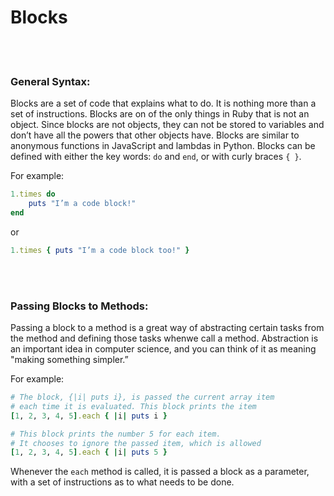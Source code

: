 # Blocks

<br>
<br>

### General Syntax:

Blocks are a set of code that explains what to do. It is nothing more than a set of instructions. Blocks are on of the only things in Ruby that is not an object. Since blocks are not objects, they can not be stored to variables and don’t have all the powers that other objects have. Blocks are similar to anonymous functions in JavaScript and lambdas in Python. Blocks can be defined with either the key words: `do` and `end`, or with curly braces `{ }`.

For example:

```ruby
1.times do
    puts "I’m a code block!"
end
```

or

```ruby
1.times { puts "I’m a code block too!" }
```

<br>
<br>

### Passing Blocks to Methods:

Passing a block to a method is a great way of abstracting certain tasks from the method and defining those tasks whenwe call a method. Abstraction is an important idea in computer science, and you can think of it as meaning "making something simpler.”

For example:

```ruby
# The block, {|i| puts i}, is passed the current array item
# each time it is evaluated. This block prints the item
[1, 2, 3, 4, 5].each { |i| puts i }

# This block prints the number 5 for each item.
# It chooses to ignore the passed item, which is allowed
[1, 2, 3, 4, 5].each { |i| puts 5 }
```

Whenever the `each` method is called, it is passed a block as a parameter, with a set of instructions as to what needs to be done.

